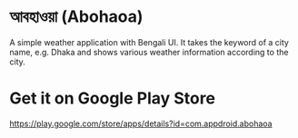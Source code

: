 # আবহাওয়া (Abohaoa)
A simple weather application with Bengali UI. It takes the keyword of a city name, e.g. Dhaka and shows various weather information according to the city.

# Get it on Google Play Store

https://play.google.com/store/apps/details?id=com.appdroid.abohaoa
